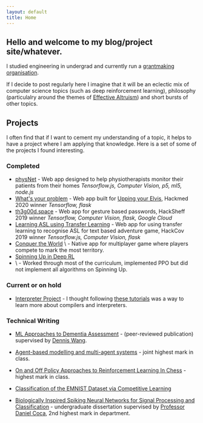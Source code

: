 ```yaml
---
layout: default
title: Home
---
```


<head>
  <script src="/assets/js/p5.js"></script>
  <script src="/assets/js/script.js"></script>
  <script src="/assets/js/p5.play.js"></script>
</head>

<div id="anime1" markdown="1"></div>

<div id="intro" markdown="1">

## Hello and welcome to my blog/project site/whatever.

I studied engineering in undergrad and currently run a [grantmaking organisation](https://funds.effectivealtruism.org/apply-for-funding).

If I decide to post regularly here I imagine that it will be an eclectic mix of computer science topics (such as deep reinforcement learning), philosophy (particulalry around the themes of [Effective Altruism](https://www.effectivealtruism.org/articles/introduction-to-effective-altruism/)) and short bursts of other topics.


## Projects

I often find that if I want to cement my understanding of a topic, it helps to
have a project where I am applying that knowledge. Here is a set
of some of the projects I found interesting.

</div>

<div id="anime2" markdown="1"></div>
<div id="project" markdown="1">

### Completed

* [physNet](https://devpost.com/software/physionet)
\- Web app designed to help physiotherapists monitor their patients from their
homes *Tensorflow.js, Computer Vision, p5, ml5, node.js*
* [What's your problem](https://devpost.com/software/what-s-your-problem)
\- Web app built for [Upping your Elvis](https://www.uppingyourelvis.com/), Hackmed 2020 winner *Tensorflow, flask*
* [th3g00d.space](https://devpost.com/software/th3g00d-space)
\- Web app for gesture based passwords, HackSheff 2019 winner *Tensorflow, Computer Vision, flask, Google Cloud*
* [Learning ASL using Transfer Learning](https://devpost.com/software/covhack19)
\- Web app for using transfer learning to recognise ASL for text based adventure game, HackCov 2019 winner *Tensorflow.js, Computer Vision, flask*
* [Conquer the World](https://github.com/JamesDHW/CTW) 
\ - Native app for multiplayer game where players compete to mark the most territory.
* [Spinning Up in Deep RL](https://spinningup.openai.com/en/latest/) 
* \ - Worked through most of the curriculum, implemented PPO but did not implement all algorithms on Spinning Up.



### Current or on hold
* [Interpreter Project](https://ruslanspivak.com/lsbasi-part1/) - I thought following [these tutorials](https://ruslanspivak.com/lsbasi-part1/) was a way to learn more about compilers and interpreters.
</div>

### Technical Writing

* [ML Approaches to Dementia Assessment](https://actaneurocomms.biomedcentral.com/articles/10.1186/s40478-019-0858-4)
\- \(peer-reviewed publication\) supervised by [Dennis Wang](https://www.sheffield.ac.uk/medicine/people/neuroscience/dennis-wang).

* [Agent-based modelling and multi-agent systems](https://drive.google.com/file/d/1vsccYW0N7Mt7xLJURUl8U4mhBoQyBw1O/view?usp=sharing)
\- joint highest mark in class.

* [On and Off Policy Approaches to Reinforcement Learning In Chess](https://drive.google.com/file/d/1BhR2fk2Mx0MFhYsFuF2ij36lyInXHP1C/view?usp=sharing)
\- highest mark in class.

* [Classification of the EMNIST Dataset via Competitive Learning](https://drive.google.com/file/d/1pI40ETUCC2W7viSdWN-5rEDeinzqgRzo/view?usp=sharing)

* [Biologically Inspired Spiking Neural Networks for Signal Processing and Classification](https://drive.google.com/file/d/1F5dYXYh88d9vw5vTYYn2EMT95H_SdMKr/view?usp=sharing)
\- undergraduate dissertation supervised by [Professor Daniel Coca](https://www.sheffield.ac.uk/acse/people/dc), 2nd highest mark in department.
